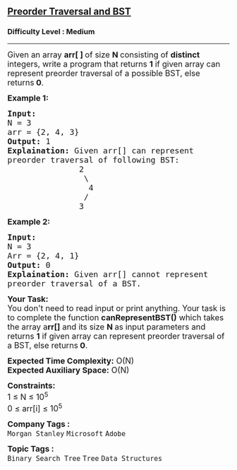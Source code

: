 <h2><a href="https://practice.geeksforgeeks.org/problems/preorder-traversal-and-bst4006/1?utm_source=gfg&utm_medium=article&utm_campaign=bottom_sticky_on_article">Preorder Traversal and BST</a></h2><h3>Difficulty Level : Medium</h3><hr><div class="problems_problem_content__Xm_eO"><p><span style="font-size:18px">Given an array <strong>arr[ ]&nbsp;</strong>of size <strong>N&nbsp;</strong>consisting of <strong>distinct</strong> integers, write a program that&nbsp;returns&nbsp;<strong>1</strong> if given array can represent preorder traversal of a possible BST, else returns<strong>&nbsp;0</strong>.</span></p>

<p><span style="font-size:18px"><strong>Example 1:</strong></span></p>

<pre><span style="font-size:18px"><strong>Input:</strong>
N = 3
arr = {2, 4, 3</span><span style="font-size:18px">}
<strong>Output:</strong> 1
<strong>Explaination:</strong> Given arr[] can represent
preorder traversal of following BST:
&nbsp;              2
&nbsp;               \
&nbsp;                4
&nbsp;               /
&nbsp;              3</span>
</pre>

<p><span style="font-size:18px"><strong>Example 2:</strong></span></p>

<pre><span style="font-size:18px"><strong>Input:</strong>
N = 3
Arr = {2, 4, 1}
<strong>Output:</strong> 0
<strong>Explaination:</strong> Given arr[] cannot represent
preorder traversal of a BST.</span></pre>

<p><span style="font-size:18px"><strong>Your Task:</strong><br>
You don't need to read input or print anything. Your task is to complete the function&nbsp;<strong>canRepresentBST()</strong>&nbsp;which takes the array a<strong>rr[]</strong> and its size <strong>N&nbsp;</strong>as input parameters&nbsp;and returns&nbsp;<strong>1</strong> if given array can represent preorder traversal of a BST, else returns<strong>&nbsp;0</strong>.</span></p>

<p><span style="font-size:18px"><strong>Expected Time Complexity:</strong> O(N)<br>
<strong>Expected Auxiliary Space:</strong> O(N)</span></p>

<p><span style="font-size:18px"><strong>Constraints:</strong><br>
1 ≤ N ≤ 10<sup>5</sup><br>
0 ≤ arr[i]&nbsp;≤ 10<sup>5</sup></span></p>
</div><p><span style=font-size:18px><strong>Company Tags : </strong><br><code>Morgan Stanley</code>&nbsp;<code>Microsoft</code>&nbsp;<code>Adobe</code>&nbsp;<br><p><span style=font-size:18px><strong>Topic Tags : </strong><br><code>Binary Search Tree</code>&nbsp;<code>Tree</code>&nbsp;<code>Data Structures</code>&nbsp;